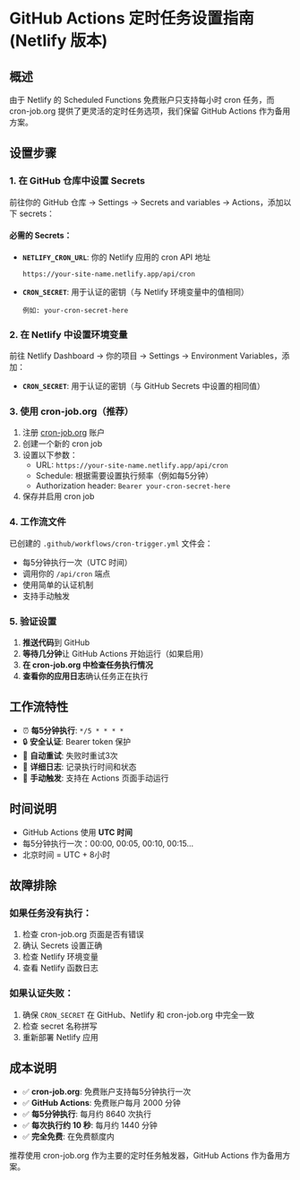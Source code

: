 # GitHub Actions 定时任务设置指南 (Netlify 版本)

## 概述
由于 Netlify 的 Scheduled Functions 免费账户只支持每小时 cron 任务，而 cron-job.org 提供了更灵活的定时任务选项，我们保留 GitHub Actions 作为备用方案。

## 设置步骤

### 1. 在 GitHub 仓库中设置 Secrets

前往你的 GitHub 仓库 → Settings → Secrets and variables → Actions，添加以下 secrets：

#### 必需的 Secrets：
- **`NETLIFY_CRON_URL`**: 你的 Netlify 应用的 cron API 地址
  ```
  https://your-site-name.netlify.app/api/cron
  ```

- **`CRON_SECRET`**: 用于认证的密钥（与 Netlify 环境变量中的值相同）
  ```
  例如: your-cron-secret-here
  ```

### 2. 在 Netlify 中设置环境变量

前往 Netlify Dashboard → 你的项目 → Settings → Environment Variables，添加：

- **`CRON_SECRET`**: 用于认证的密钥（与 GitHub Secrets 中设置的相同值）

### 3. 使用 cron-job.org（推荐）

1. 注册 [cron-job.org](https://cron-job.org/) 账户
2. 创建一个新的 cron job
3. 设置以下参数：
   - URL: `https://your-site-name.netlify.app/api/cron`
   - Schedule: 根据需要设置执行频率（例如每5分钟）
   - Authorization header: `Bearer your-cron-secret-here`
4. 保存并启用 cron job

### 4. 工作流文件

已创建的 `.github/workflows/cron-trigger.yml` 文件会：
- 每5分钟执行一次（UTC 时间）
- 调用你的 `/api/cron` 端点
- 使用简单的认证机制
- 支持手动触发

### 5. 验证设置

1. **推送代码**到 GitHub
2. **等待几分钟**让 GitHub Actions 开始运行（如果启用）
3. **在 cron-job.org 中检查任务执行情况**
4. **查看你的应用日志**确认任务正在执行

## 工作流特性

- ⏰ **每5分钟执行**: `*/5 * * * *`
- 🔒 **安全认证**: Bearer token 保护
- 🔄 **自动重试**: 失败时重试3次
- 📝 **详细日志**: 记录执行时间和状态
- 🎯 **手动触发**: 支持在 Actions 页面手动运行

## 时间说明

- GitHub Actions 使用 **UTC 时间**
- 每5分钟执行一次：00:00, 00:05, 00:10, 00:15...
- 北京时间 = UTC + 8小时

## 故障排除

### 如果任务没有执行：
1. 检查 cron-job.org 页面是否有错误
2. 确认 Secrets 设置正确
3. 检查 Netlify 环境变量
4. 查看 Netlify 函数日志

### 如果认证失败：
1. 确保 `CRON_SECRET` 在 GitHub、Netlify 和 cron-job.org 中完全一致
2. 检查 secret 名称拼写
3. 重新部署 Netlify 应用

## 成本说明

- ✅ **cron-job.org**: 免费账户支持每5分钟执行一次
- ✅ **GitHub Actions**: 免费账户每月 2000 分钟
- ✅ **每5分钟执行**: 每月约 8640 次执行
- ✅ **每次执行约 10 秒**: 每月约 1440 分钟
- ✅ **完全免费**: 在免费额度内

推荐使用 cron-job.org 作为主要的定时任务触发器，GitHub Actions 作为备用方案。